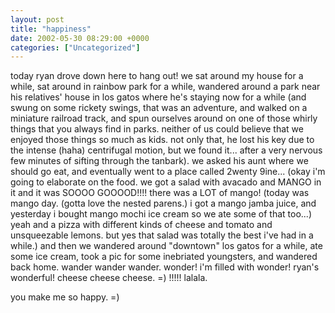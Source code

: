 ```yaml
---
layout: post
title: "happiness"
date: 2002-05-30 08:29:00 +0000
categories: ["Uncategorized"]
---
```


today ryan drove down here to hang out! we sat around my house for a while, sat around in rainbow park for a while, wandered around a park near his relatives' house in los gatos where he's staying now for a while (and swung on some rickety swings, that was an adventure, and walked on a miniature railroad track, and spun ourselves around on one of those whirly things that you always find in parks. neither of us could believe that we enjoyed those things so much as kids. not only that, he lost his key due to the intense (haha) centrifugal motion, but we found it... after a very nervous few minutes of sifting through the tanbark). we asked his aunt where we should go eat, and eventually went to a place called 2wenty 9ine... (okay i'm going to elaborate on the food. we got a salad with avacado and MANGO in it and it was SOOOO GOOOOD!!!! there was a LOT of mango! (today was mango day. (gotta love the nested parens.) i got a mango jamba juice, and yesterday i bought mango mochi ice cream so we ate some of that too...) yeah and a pizza with different kinds of cheese and tomato and unsqueezable lemons. but yes that salad was totally the best i've had in a while.) and then we wandered around "downtown" los gatos for a while, ate some ice cream, took a pic for some inebriated youngsters, and wandered back home. wander wander wander. wonder! i'm filled with wonder! ryan's wonderful! cheese cheese cheese. =) !!!!! lalala.

you make me so happy. =)